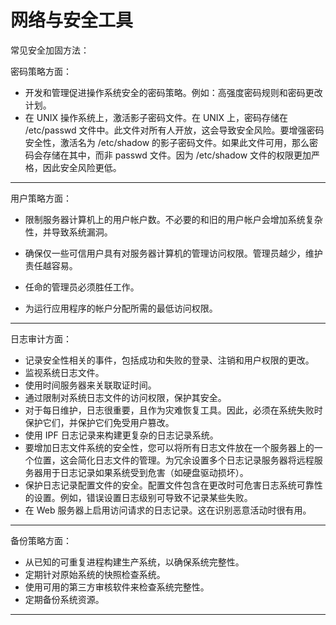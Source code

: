 # 网络与安全工具

常见安全加固方法：

密码策略方面：

- 开发和管理促进操作系统安全的密码策略。例如：高强度密码规则和密码更改计划。
- 在 UNIX 操作系统上，激活影子密码文件。在 UNIX 上，密码存储在 /etc/passwd 文件中。此文件对所有人开放，这会导致安全风险。要增强密码安全性，激活名为 /etc/shadow 的影子密码文件。如果此文件可用，那么密码会存储在其中，而非 passwd 文件。因为 /etc/shadow 文件的权限更加严格，因此安全风险更低。

---

用户策略方面：

- 限制服务器计算机上的用户帐户数。不必要的和旧的用户帐户会增加系统复杂性，并导致系统漏洞。

- 确保仅一些可信用户具有对服务器计算机的管理访问权限。管理员越少，维护责任越容易。
- 任命的管理员必须胜任工作。
- 为运行应用程序的帐户分配所需的最低访问权限。

---

日志审计方面：

- 记录安全性相关的事件，包括成功和失败的登录、注销和用户权限的更改。
- 监视系统日志文件。
- 使用时间服务器来关联取证时间。
- 通过限制对系统日志文件的访问权限，保护其安全。
- 对于每日维护，日志很重要，且作为灾难恢复工具。因此，必须在系统失败时保护它们，并保护它们免受用户篡改。
- 使用 IPF 日志记录来构建更复杂的日志记录系统。
- 要增加日志文件系统的安全性，您可以将所有日志文件放在一个服务器上的一个位置，这会简化日志文件的管理。为冗余设置多个日志记录服务器将远程服务器用于日志记录如果系统受到危害（如硬盘驱动损坏）。
- 保护日志记录配置文件的安全。配置文件包含在更改时可危害日志系统可靠性的设置。例如，错误设置日志级别可导致不记录某些失败。
- 在 Web 服务器上启用访问请求的日志记录。这在识别恶意活动时很有用。

---

备份策略方面：

- 从已知的可重复进程构建生产系统，以确保系统完整性。
- 定期针对原始系统的快照检查系统。
- 使用可用的第三方审核软件来检查系统完整性。
- 定期备份系统资源。

---